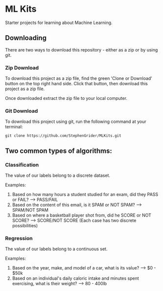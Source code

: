 # ML Kits

Starter projects for learning about Machine Learning.

## Downloading

There are two ways to download this repository - either as a zip or by using git.

### Zip Download

To download this project as a zip file, find the green 'Clone or Download' button on the top right hand side. Click that button, then download this project as a zip file.

Once downloaded extract the zip file to your local computer.

### Git Download

To download this project using git, run the following command at your terminal:

```
git clone https://github.com/StephenGrider/MLKits.git
```

## Two common types of algorithms:

### Classification
The value of our labels belong to a discrete dataset.

Examples:
1) Based on how many hours a student studied for an exam, did they PASS or FAIL? --> PASS/FAIL
2) Based on the content of this email, is it SPAM or NOT SPAM? --> SPAM/NOT SPAM
3) Based on where a basketball player shot from, did he SCORE or NOT SCORE? --> SCORE/NOT SCORE
(Each case has two discrete possibilities)

### Regression
The value of our labels belong to a continuous set.

Examples:
1) Based on the year, make, and model of a car, what is its value? --> $0 - $50k
2) Based on an individual's daily caloric intake and minutes spent exercising, what is their weight? --> 80 - 400lb
